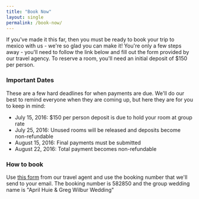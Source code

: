 ```yaml
---
title: "Book Now"
layout: single
permalink: /book-now/
---
```


If you've made it this far, then you must be ready to book your trip to mexico
with us - we're so glad you can make it! You're only a few steps away - you'll
need to follow the link below and fill out the form provided by our travel
agency. To reserve a room, you'll need an initial deposit of $150 per person.

### Important Dates

These are a few hard deadlines for when payments are due. We'll do our best to
remind everyone when they are coming up, but here they are for you to keep in
mind:

- July 15, 2016: $150 per person deposit is due to hold your room at group rate
- July 25, 2016: Unused rooms will be released and deposits become non-refundable
- August 15, 2016: Final payments must be submitted
- August 22, 2016: Total payment becomes non-refundable

### How to book

Use [this form](https://affiliates.onlineagency.com/sites/16666/VIPSecure/payment_form.html)
from our travel agent and use the booking number that we'll send to your email.
The booking number is 582850 and the group wedding name is "April Huie & Greg
Wilbur Wedding"
